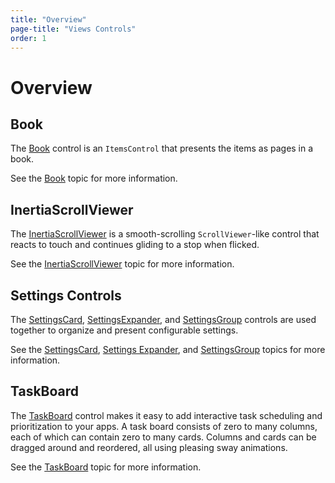 ```yaml
---
title: "Overview"
page-title: "Views Controls"
order: 1
---
```

# Overview

## Book

The [Book](xref:@ActiproUIRoot.Controls.Views.Book) control is an `ItemsControl` that presents the items as pages in a book.

See the [Book](book.md) topic for more information.

## InertiaScrollViewer

The [InertiaScrollViewer](xref:@ActiproUIRoot.Controls.Views.InertiaScrollViewer) is a smooth-scrolling `ScrollViewer`-like control that reacts to touch and continues gliding to a stop when flicked.

See the [InertiaScrollViewer](inertia-scroll-viewer.md) topic for more information.

## Settings Controls

The [SettingsCard](xref:@ActiproUIRoot.Controls.Views.SettingsCard), [SettingsExpander](xref:@ActiproUIRoot.Controls.Views.SettingsExpander), and [SettingsGroup](xref:@ActiproUIRoot.Controls.Views.SettingsGroup) controls are used together to organize and present configurable settings.

See the [SettingsCard](settings-card.md), [Settings Expander](settings-expander.md), and [SettingsGroup](settings-group.md) topics for more information.

## TaskBoard

The [TaskBoard](xref:@ActiproUIRoot.Controls.Views.TaskBoard) control makes it easy to add interactive task scheduling and prioritization to your apps.  A task board consists of zero to many columns, each of which can contain zero to many cards.  Columns and cards can be dragged around and reordered, all using pleasing sway animations.

See the [TaskBoard](taskboard.md) topic for more information.
